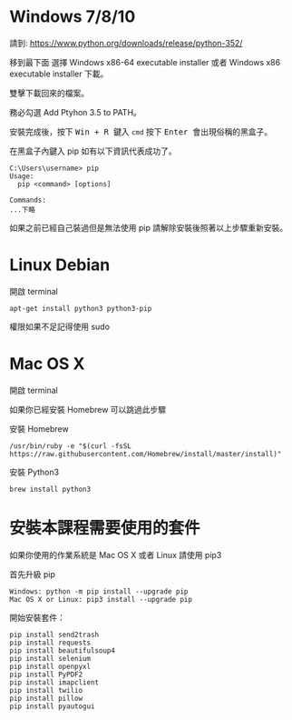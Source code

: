 # Windows 7/8/10

請到: https://www.python.org/downloads/release/python-352/

移到最下面 選擇 Windows x86-64 executable installer 或者 Windows x86 executable installer 下載。

雙擊下載回來的檔案。

務必勾選 Add Ptyhon 3.5 to PATH。

安裝完成後，按下 <kbd> Win + R </kbd> 鍵入 `cmd` 按下 <kbd> Enter </kbd> 會出現俗稱的黑盒子。

在黑盒子內鍵入 pip 如有以下資訊代表成功了。


```
C:\Users\username> pip
Usage:
  pip <command> [options]

Commands:
...下略
```

如果之前已經自己裝過但是無法使用 pip 請解除安裝後照著以上步驟重新安裝。

# Linux Debian

開啟 terminal

```
apt-get install python3 python3-pip
```

權限如果不足記得使用 sudo

# Mac OS X

開啟 terminal

如果你已經安裝 Homebrew 可以跳過此步驟

安裝 Homebrew

```
/usr/bin/ruby -e "$(curl -fsSL https://raw.githubusercontent.com/Homebrew/install/master/install)"
```

安裝 Python3

```
brew install python3
```

# 安裝本課程需要使用的套件

如果你使用的作業系統是 Mac OS X 或者 Linux 請使用 pip3

首先升級 pip

```
Windows: python -m pip install --upgrade pip
Mac OS X or Linux: pip3 install --upgrade pip
```

開始安裝套件：

```
pip install send2trash
pip install requests
pip install beautifulsoup4
pip install selenium
pip install openpyxl
pip install PyPDF2
pip install imapclient
pip install twilio
pip install pillow
pip install pyautogui
```
